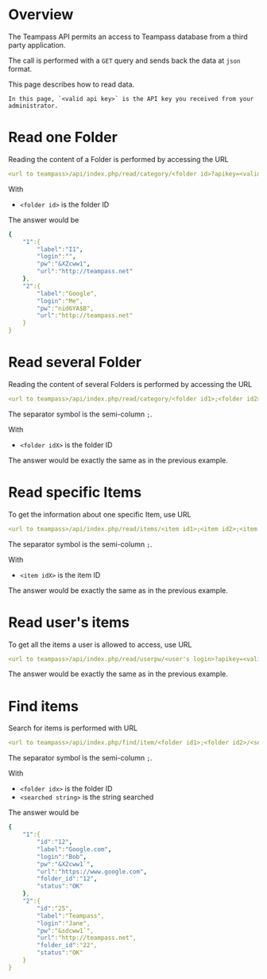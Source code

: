 # Overview

The Teampass API permits an access to Teampass database from a third party application.

The call is performed with a `GET` query and sends back the data at `json` format.

This page describes how to read data.

    In this page, `<valid api key>` is the API key you received from your administrator.


# Read one Folder

Reading the content of a Folder is performed by accessing the URL

```yaml
<url to teampass>/api/index.php/read/category/<folder id>?apikey=<valid api key>
```
    
With

* `<folder id>` is the folder ID

The answer would be

```yaml
{
	"1":{
		"label":"I1",
		"login":"",
		"pw":"&XZcww1",
		"url":"http://teampass.net"
	},
	"2":{
		"label":"Google",
		"login":"Me",
		"pw":"nid6YA$B",
		"url":"http://teampass.net"
	}
}
```

# Read several Folder

Reading the content of several Folders is performed by accessing the URL

```yaml
<url to teampass>/api/index.php/read/category/<folder id1>;<folder id2>;<folder id3>?apikey=<valid api key>
```

The separator symbol is the semi-column ` ; `.

With

* `<folder idX>` is the folder ID

The answer would be exactly the same as in the previous example.

# Read specific Items

To get the information about one specific Item, use URL

```yaml
<url to teampass>/api/index.php/read/items/<item id1>;<item id2>;<item id3>?apikey=<valid api key>
```

The separator symbol is the semi-column ` ; `.

With

* `<item idX>` is the item ID

The answer would be exactly the same as in the previous example.

# Read user's items

To get all the items a user is allowed to access, use URL

```yaml
<url to teampass>/api/index.php/read/userpw/<user's login>?apikey=<valid api key>
```

The answer would be exactly the same as in the previous example.

# Find items

Search for items is performed with  URL

```yaml
<url to teampass>/api/index.php/find/item/<folder id1>;<folder id2>/<searched string>?apikey=<valid api key>
```

The separator symbol is the semi-column ` ; `.

With

* `<folder idx>` is the folder ID
* `<searched string>` is the string searched

The answer would be

```yaml
{
	"1":{
		"id":"12",
		"label":"Google.com",
		"login":"Bob",
		"pw":"&XZcww1`",
		"url":"https://www.google.com",
		"folder_id":"12",
		"status":"OK"
	},
	"2":{
		"id":"25",
		"label":"Teampass",
		"login":"Jane",
		"pw":"&sdcww1`",
		"url":"http://teampass.net",
		"folder_id":"22",
		"status":"OK"
	}
}
```
